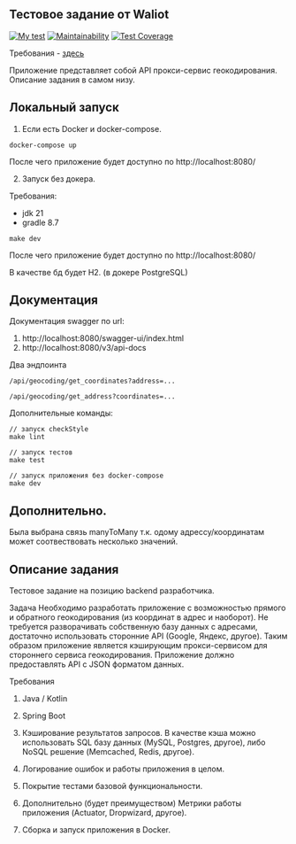 ## Тестовое задание от Waliot

[![My test](https://github.com/Grad566/geodocer-proxy-server/actions/workflows/myTest.yml/badge.svg)](https://github.com/Grad566/geodocer-proxy-server/actions/workflows/myTest.yml)
[![Maintainability](https://api.codeclimate.com/v1/badges/f218e7cd00bb377b8821/maintainability)](https://codeclimate.com/github/Grad566/geodocer-proxy-server/maintainability)
[![Test Coverage](https://api.codeclimate.com/v1/badges/f218e7cd00bb377b8821/test_coverage)](https://codeclimate.com/github/Grad566/geodocer-proxy-server/test_coverage)

Требования - [здесь](https://github.com/waliot/test-tasks/blob/master/tasks/backend-1.md)

Приложение представляет собой API прокси-сервис геокодирования.
Описание задания в самом низу.

## Локальный запуск
1) Если есть Docker и docker-compose.

```
docker-compose up
```

После чего приложение будет доступно по http://localhost:8080/

2) Запуск без докера.

Требования:
- jdk 21
- gradle 8.7

```
make dev
```

После чего приложение будет доступно по http://localhost:8080/

В качестве бд будет H2. (в докере PostgreSQL)


## Документация
Документация swagger по url:
1) http://localhost:8080/swagger-ui/index.html
2) http://localhost:8080/v3/api-docs

Два эндпоинта
```
/api/geocoding/get_coordinates?address=...

/api/geocoding/get_address?coordinates=...
```


Дополнительные команды:
```
// запуск checkStyle
make lint 

// запуск тестов
make test 

// запуск приложения без docker-compose
make dev 
```


## Дополнительно.
Была выбрана связь manyToMany т.к. одому адрессу/координатам  может соотвествовать несколько значений.

## Описание задания
Тестовое задание на позицию backend разработчика.

Задача
Необходимо разработать приложение с возможностью прямого и обратного геокодирования (из координат в адрес и наоборот). 
Не требуется разворачивать собственную базу данных с адресами, достаточно использовать сторонние API (Google, Яндекс, другое). 
Таким образом приложение является кэширующим прокси-сервисом для стороннего сервиса геокодирования. Приложение должно предоставлять API с JSON форматом данных.

Требования
1) Java / Kotlin

2) Spring Boot

3) Кэширование результатов запросов. В качестве кэша можно использовать SQL базу данных (MySQL, Postgres, другое), либо NoSQL решение (Memcached, Redis, другое).

4) Логирование ошибок и работы приложения в целом.

5) Покрытие тестами базовой функциональности.

6) Дополнительно (будет преимуществом) Метрики работы приложения (Actuator, Dropwizard, другое).

7) Сборка и запуск приложения в Docker.





